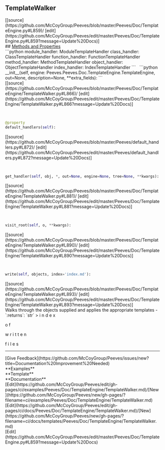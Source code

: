 ## <a id="Peeves.Doc.TemplateEngine.TemplateWalker">TemplateWalker</a> 

<div class="docs-source-link" markdown="1">
[[source](https://github.com/McCoyGroup/Peeves/blob/master/Peeves/Doc/TemplateEngine.py#L859)/
[edit](https://github.com/McCoyGroup/Peeves/edit/master/Peeves/Doc/TemplateEngine.py#L859?message=Update%20Docs)]
</div>









<div class="collapsible-section">
 <div class="collapsible-section collapsible-section-header" markdown="1">
## <a class="collapse-link" data-toggle="collapse" href="#methods" markdown="1"> Methods and Properties</a> <a class="float-right" data-toggle="collapse" href="#methods"><i class="fa fa-chevron-down"></i></a>
 </div>
 <div class="collapsible-section collapsible-section-body collapse " id="methods" markdown="1">
 ```python
module_handler: ModuleTemplateHandler
class_handler: ClassTemplateHandler
function_handler: FunctionTemplateHandler
method_handler: MethodTemplateHandler
object_handler: ObjectTemplateHandler
index_handler: IndexTemplateHandler
```
<a id="Peeves.Doc.TemplateEngine.TemplateWalker.__init__" class="docs-object-method">&nbsp;</a> 
```python
__init__(self, engine: Peeves.Peeves.Doc.TemplateEngine.TemplateEngine, out=None, description=None, **extra_fields): 
```
<div class="docs-source-link" markdown="1">
[[source](https://github.com/McCoyGroup/Peeves/blob/master/Peeves/Doc/TemplateEngine/TemplateWalker.py#L866)/
[edit](https://github.com/McCoyGroup/Peeves/edit/master/Peeves/Doc/TemplateEngine/TemplateWalker.py#L866?message=Update%20Docs)]
</div>


<a id="str.default_handlers" class="docs-object-method">&nbsp;</a> 
```python
@property
default_handlers(self): 
```
<div class="docs-source-link" markdown="1">
[[source](https://github.com/McCoyGroup/Peeves/blob/master/Peeves/default_handlers.py#L872)/
[edit](https://github.com/McCoyGroup/Peeves/edit/master/Peeves/default_handlers.py#L872?message=Update%20Docs)]
</div>


<a id="Peeves.Doc.TemplateEngine.TemplateWalker.get_handler" class="docs-object-method">&nbsp;</a> 
```python
get_handler(self, obj, *, out=None, engine=None, tree=None, **kwargs): 
```
<div class="docs-source-link" markdown="1">
[[source](https://github.com/McCoyGroup/Peeves/blob/master/Peeves/Doc/TemplateEngine/TemplateWalker.py#L881)/
[edit](https://github.com/McCoyGroup/Peeves/edit/master/Peeves/Doc/TemplateEngine/TemplateWalker.py#L881?message=Update%20Docs)]
</div>


<a id="Peeves.Doc.TemplateEngine.TemplateWalker.visit_root" class="docs-object-method">&nbsp;</a> 
```python
visit_root(self, o, **kwargs): 
```
<div class="docs-source-link" markdown="1">
[[source](https://github.com/McCoyGroup/Peeves/blob/master/Peeves/Doc/TemplateEngine/TemplateWalker.py#L890)/
[edit](https://github.com/McCoyGroup/Peeves/edit/master/Peeves/Doc/TemplateEngine/TemplateWalker.py#L890?message=Update%20Docs)]
</div>


<a id="Peeves.Doc.TemplateEngine.TemplateWalker.write" class="docs-object-method">&nbsp;</a> 
```python
write(self, objects, index='index.md'): 
```
<div class="docs-source-link" markdown="1">
[[source](https://github.com/McCoyGroup/Peeves/blob/master/Peeves/Doc/TemplateEngine/TemplateWalker.py#L893)/
[edit](https://github.com/McCoyGroup/Peeves/edit/master/Peeves/Doc/TemplateEngine/TemplateWalker.py#L893?message=Update%20Docs)]
</div>
Walks through the objects supplied and applies the appropriate templates
  - `:returns`: `str`
    > i
n
d
e
x
 
o
f
 
w
r
i
t
t
e
n
 
f
i
l
e
s
 </div>
</div>











---


<div markdown="1" class="text-secondary fs-3">
<div class="container">
  <div class="row">
   <div class="col" markdown="1">
[Give Feedback](https://github.com/McCoyGroup/Peeves/issues/new?title=Documentation%20Improvement%20Needed)   
</div>
   <div class="col" markdown="1">
   
</div>
   <div class="col" markdown="1">
   
</div>
   <div class="col" markdown="1">
   
</div>
   <div class="col" markdown="1">
   
</div>
   <div class="col" markdown="1">
   
</div>
</div>
  <div class="row">
   <div class="col" markdown="1">
**Examples**   
</div>
   <div class="col" markdown="1">
**Template**   
</div>
   <div class="col" markdown="1">
**Documentation**   
</div>
</div>
  <div class="row">
   <div class="col" markdown="1">
[Edit](https://github.com/McCoyGroup/Peeves/edit/gh-pages/ci/examples/Peeves/Doc/TemplateEngine/TemplateWalker.md)/[New](https://github.com/McCoyGroup/Peeves/new/gh-pages/?filename=ci/examples/Peeves/Doc/TemplateEngine/TemplateWalker.md)   
</div>
   <div class="col" markdown="1">
[Edit](https://github.com/McCoyGroup/Peeves/edit/gh-pages/ci/docs/Peeves/Doc/TemplateEngine/TemplateWalker.md)/[New](https://github.com/McCoyGroup/Peeves/new/gh-pages/?filename=ci/docs/templates/Peeves/Doc/TemplateEngine/TemplateWalker.md)   
</div>
   <div class="col" markdown="1">
[Edit](https://github.com/McCoyGroup/Peeves/edit/master/Peeves/Doc/TemplateEngine.py#L859?message=Update%20Docs)   
</div>
</div>
</div>
</div>